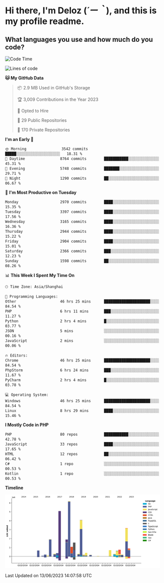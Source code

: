 # **Hi there, I'm Deloz (*´ー｀*), and this is my profile readme.**

## **What languages you use and how much do you code?**

<!--START_SECTION:waka-->
![Code Time](http://img.shields.io/badge/Code%20Time-1%2C684%20hrs%2049%20mins-blue)

![Lines of code](https://img.shields.io/badge/From%20Hello%20World%20I%27ve%20Written-31.0%20million%20lines%20of%20code-blue)

**🐱 My GitHub Data** 

> 📦 2.9 MB Used in GitHub's Storage 
 > 
> 🏆 3,009 Contributions in the Year 2023
 > 
> 💼 Opted to Hire
 > 
> 📜 29 Public Repositories 
 > 
> 🔑 170 Private Repositories 
 > 
**I'm an Early 🐤** 

```text
🌞 Morning                3542 commits        █████░░░░░░░░░░░░░░░░░░░░   18.31 % 
🌆 Daytime                8764 commits        ███████████░░░░░░░░░░░░░░   45.31 % 
🌃 Evening                5748 commits        ███████░░░░░░░░░░░░░░░░░░   29.71 % 
🌙 Night                  1290 commits        ██░░░░░░░░░░░░░░░░░░░░░░░   06.67 % 
```
📅 **I'm Most Productive on Tuesday** 

```text
Monday                   2970 commits        ████░░░░░░░░░░░░░░░░░░░░░   15.35 % 
Tuesday                  3397 commits        ████░░░░░░░░░░░░░░░░░░░░░   17.56 % 
Wednesday                3165 commits        ████░░░░░░░░░░░░░░░░░░░░░   16.36 % 
Thursday                 2944 commits        ████░░░░░░░░░░░░░░░░░░░░░   15.22 % 
Friday                   2904 commits        ████░░░░░░░░░░░░░░░░░░░░░   15.01 % 
Saturday                 2366 commits        ███░░░░░░░░░░░░░░░░░░░░░░   12.23 % 
Sunday                   1598 commits        ██░░░░░░░░░░░░░░░░░░░░░░░   08.26 % 
```


📊 **This Week I Spent My Time On** 

```text
🕑︎ Time Zone: Asia/Shanghai

💬 Programming Languages: 
Other                    46 hrs 25 mins      █████████████████████░░░░   84.54 % 
PHP                      6 hrs 11 mins       ███░░░░░░░░░░░░░░░░░░░░░░   11.27 % 
Python                   2 hrs 4 mins        █░░░░░░░░░░░░░░░░░░░░░░░░   03.77 % 
JSON                     5 mins              ░░░░░░░░░░░░░░░░░░░░░░░░░   00.16 % 
JavaScript               2 mins              ░░░░░░░░░░░░░░░░░░░░░░░░░   00.06 % 

🔥 Editors: 
Chrome                   46 hrs 25 mins      █████████████████████░░░░   84.54 % 
PhpStorm                 6 hrs 24 mins       ███░░░░░░░░░░░░░░░░░░░░░░   11.67 % 
PyCharm                  2 hrs 4 mins        █░░░░░░░░░░░░░░░░░░░░░░░░   03.78 % 

💻 Operating System: 
Windows                  46 hrs 25 mins      █████████████████████░░░░   84.54 % 
Linux                    8 hrs 29 mins       ████░░░░░░░░░░░░░░░░░░░░░   15.46 % 
```

**I Mostly Code in PHP** 

```text
PHP                      80 repos            ███████████░░░░░░░░░░░░░░   42.78 % 
JavaScript               33 repos            ████░░░░░░░░░░░░░░░░░░░░░   17.65 % 
HTML                     12 repos            ██░░░░░░░░░░░░░░░░░░░░░░░   06.42 % 
C#                       1 repo              ░░░░░░░░░░░░░░░░░░░░░░░░░   00.53 % 
Kotlin                   1 repo              ░░░░░░░░░░░░░░░░░░░░░░░░░   00.53 % 
```



**Timeline**

![Lines of Code chart](https://raw.githubusercontent.com/deloz/deloz/main/assets/bar_graph.png)


 Last Updated on 13/06/2023 14:07:58 UTC
<!--END_SECTION:waka-->
